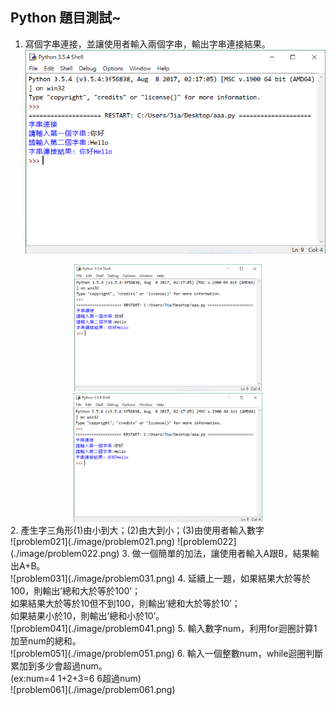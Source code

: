 ## Python 題目測試~

1. 寫個字串連接，並讓使用者輸入兩個字串，輸出字串連接結果。<br/>
![problem011](./image/problem011.png)
<div align=center><img src="./image/problem011.png" width = "300" alt="problem011"/></div>
<div align=center><img src="./image/problem011.png" width = "60%" alt="problem011"/></div>
2. 產生字三角形(1)由小到大；(2)由大到小；(3)由使用者輸入數字<br/>
![problem021](./image/problem021.png)
![problem022](./image/problem022.png)
3. 做一個簡單的加法，讓使用者輸入A跟B，結果輸出A+B。<br/>
![problem031](./image/problem031.png)
4. 延續上一題，如果結果大於等於100，則輸出’總和大於等於100’；<br/>
如果結果大於等於10但不到100，則輸出’總和大於等於10’；<br/>
如果結果小於10，則輸出’總和小於10’。<br/>
![problem041](./image/problem041.png)
5. 輸入數字num，利用for迴圈計算1加至num的總和。<br/>
![problem051](./image/problem051.png)
6. 輸入一個整數num，while迴圈判斷累加到多少會超過num。<br/>
(ex:num=4  1+2+3=6  6超過num)<br/>
![problem061](./image/problem061.png)
